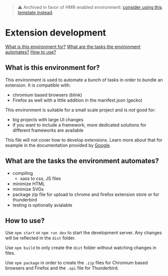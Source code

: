 > :warning: Archived in favor of HMR enabled environment: [consider using this template instead](https://github.com/philheller/browser_extension_environment).

# Extension development

[What is this environment for?](#what-is-this-environment-for)
[What are the tasks the environment automates?](#what-are-the-tasks-the-environment-automates)
[How to use?](#how-to-use)

## What is this environment for?

This environment is used to automate a bunch of tasks in order to bundle an extension.
It is compatible with:

- chromium based browsers (blink)
- Firefox as well with a little addition in the manifest.json (gecko)

This environment is suitable for a small scale project and is _not_ good for:

- big projects with large UI changes
- if you want to include a framework, more dedicated solutions for different frameworks are available

This file will not cover how to develop extensions. Learn more about that for example in the documentation provided by [Google](https://developer.chrome.com/docs/extensions/mv3/getstarted/).

## What are the tasks the environment automates?

- compiling
  - sass to css, JS files
- minimize HTML
- minimize SVGs
- package zip file for upload to chrome and firefox extension store or for thunderbird
- testing is optionally avialable

## How to use?

Use `npm start` or `npm run dev` to start the development server. Any changes will be reflected in the `dist` folder.

Use `npm build` to only create the `dist` folder without watching changes in files.

Use `npm package` in order to create the `.zip` files for Chromium based browsers and Firefox and the `.xpi` file for Thunderbird.
